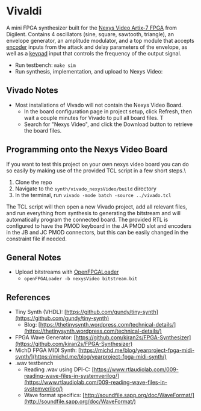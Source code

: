 
# Vivaldi

A mini FPGA synthesizer built for the [Nexys Video Artix-7 FPGA](https://digilent.com/reference/programmable-logic/nexys-video/start?redirect=1) from Digilent. Contains 4 oscillators (sine, square, sawtooth, triangle), an envelope generator, an amplitude modulator, and a top module that accepts [encoder](https://digilent.com/shop/pmod-enc-rotary-encoder/?srsltid=AfmBOoo1wKf2iMx46q_8YFrvncR6rilzPuZqXuqj_DP1sRqSlVcLAPNx) inputs from the attack and delay parameters of the envelope, as well as a [keypad](https://digilent.com/shop/pmod-kypd-16-button-keypad/?srsltid=AfmBOopqdB8xALTOwe-Yw8rOTSu3CqQDX95_Dyj0c3LvjP7ewICEGAvx) input that controls the frequency of the output signal.

- Run testbench: `make sim`
- Run synthesis, implementation, and upload to Nexys Video: 

## Vivado Notes

- Most installations of Vivado will not contain the Nexys Video Board.
  - In the board configuration page in project setup, click Refresh, then wait a couple minutes for Vivado to pull all board files. T
  - Search for "Nexys Video", and click the Download button to retrieve the board files.
 
## Programming onto the Nexys Video Board
If you want to test this project on your own nexys video board you can do so easily by making use of the provided TCL script in a few short steps.\
1. Clone the repo
2. Navigate to the `synth/vivado_nexysVideo/build` directory
3. In the terminal, run `vivado -mode batch -source ../vivado.tcl`

The TCL script will then open a new Vivado project, add all relevant files, and run everything from synthesis to generating the bitstream and will automatically program the connected board. The provided RTL is configured to have the PMOD keyboard in the JA PMOD slot and encoders in the JB and JC PMOD connectors, but this can be easily changed in the constraint file if needed.

## General Notes

- Upload bitstreams with [OpenFPGALoader](https://github.com/trabucayre/openFPGALoader)
  - `openFPGALoader -b nexysVideo bitstream.bit`

## References

- Tiny Synth (VHDL): [https://github.com/gundy/tiny-synth](https://github.com/gundy/tiny-synth)
  - Blog: [https://thetinysynth.wordpress.com/technical-details/](https://thetinysynth.wordpress.com/technical-details/)
- FPGA Wave Generator: [https://github.com/kiran2s/FPGA-Synthesizer](https://github.com/kiran2s/FPGA-Synthesizer)
- MichD FPGA MIDI Synth: [https://michd.me/blog/yearproject-fpga-midi-synth/](https://michd.me/blog/yearproject-fpga-midi-synth/)
- .wav testbench
  - Reading .wav using DPI-C: [https://www.rtlaudiolab.com/009-reading-wave-files-in-systemverilog/](https://www.rtlaudiolab.com/009-reading-wave-files-in-systemverilog/)
  - Wave format specifics: [http://soundfile.sapp.org/doc/WaveFormat/](http://soundfile.sapp.org/doc/WaveFormat/)
